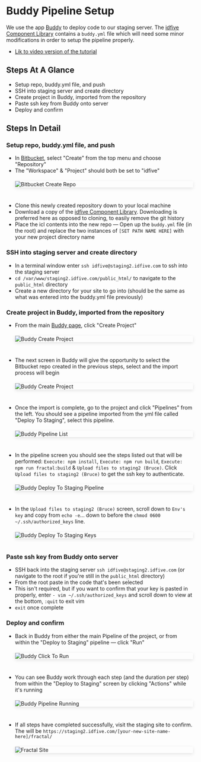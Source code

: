 # Buddy Pipeline Setup

<style>img { max-width: 600px; display:block; margin-block: 20px 40px; box-shadow: 0px 3px 10px rgba(0,0,0,0.1);}</style>

We use the app [Buddy](https://app.buddy.works/idfive) to deploy code to our staging server. The [idfive Component Library](https://bitbucket.org/idfivellc/idfive-component-library/src/master/) contains a `buddy.yml` file which will need some minor modifications in order to setup the pipeline properly.
- [Lik to video version of the tutorial](https://vimeo.com/734507911)

## Steps At A Glance
- Setup repo, buddy.yml file, and push
- SSH into staging server and create directory
- Create project in Buddy, imported from the repository
- Paste ssh key from Buddy onto server
- Deploy and confirm

## Steps In Detail
### Setup repo, buddy.yml file, and push
- In [Bitbucket](https://bitbucket.org/idfivellc/), select "Create" from the top menu and choose "Repository"
- The "Workspace" & "Project" should both be set to "idfive"
![Bitbucket Create Repo](_media/bitbucket-create-repo.jpg)
- Clone this newly created repository down to your local machine
- Download a copy of the [idfive Component Library](https://bitbucket.org/idfivellc/idfive-component-library/src/master/). Downloading is preferred here as opposed to cloning, to easily remove the git history
- Place the icl contents into the new repo
— Open up the `buddy.yml` file (in the root) and replace the two instances of `[SET PATH NAME HERE]` with your new project directory name

### SSH into staging server and create directory
- In a terminal window enter `ssh idfive@staging2.idfive.com` to ssh into the staging server
- `cd /var/www/staging2.idfive.com/public_html/` to navigate to the `public_html` directory
- Create a new directory for your site to go into (should be the same as what was entered into the buddy.yml file previously)

### Create project in Buddy, imported from the repository
- From the main [Buddy page](https://app.buddy.works/idfive), click "Create Project"
![Buddy Create Project](_media/buddy-create.jpg)
- The next screen in Buddy will give the opportunity to select the Bitbucket repo created in the previous steps, select and the import process will begin
![Buddy Create Project](_media/buddy-create-new-from-bitbucket.jpg)
- Once the import is complete, go to the project and click "Pipelines" from the left. You should see a pipeline imported from the yml file called "Deploy To Staging", select this pipeline.
![Buddy Pipeline List](_media/buddy-pipeline-list.jpg)
- In the pipeline screen you should see the steps listed out that will be performed: `Execute: npm install`, `Execute: npm run build`, `Execute: npm run fractal:build` & `Upload files to staging2 (Bruce)`. Click `Upload files to staging2 (Bruce)` to get the ssh key to authenticate.
![Buddy Deploy To Staging Pipeline](_media/buddy-deploy-to-staging-pipeline.jpg)
- In the `Upload files to staging2 (Bruce)` screen, scroll down to `Env's key` and copy from `echo -e`... down to before the `chmod 0600 ~/.ssh/authorized_keys` line. 
![Buddy Deploy To Staging Keys](_media/buddy-upload-to-staging2.jpg)

### Paste ssh key from Buddy onto server
- SSH back into the staging server `ssh idfive@staging2.idfive.com` (or navigate to the root if you're still in the `public_html` directory)
- From the root paste in the code that's been selected
- This isn't required, but if you want to confirm that your key is pasted in properly, enter `- vim ~/.ssh/authorized_keys` and scroll down to view at the bottom, `:quit` to exit vim
- `exit` once complete

### Deploy and confirm
- Back in Buddy from either the main Pipeline of the project, or from within the "Deploy to Staging" pipeline —  click "Run"
![Buddy Click To Run](_media/buddy-run-pipeline.jpg)

- You can see Buddy work through each step (and the duration per step) from within the "Deploy to Staging" screen by clicking "Actions" while it's running
![Buddy Pipeline Running](_media/buddy-running-pipeline.jpg)
- If all steps have completed successfully, visit the staging site to confirm. The will be `https://staging2.idfive.com/[your-new-site-name-here]/fractal/`
![Fractal Site](_media/fractal-site.jpg)